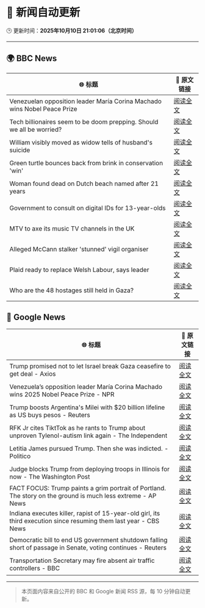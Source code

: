 # 🧠 新闻自动更新

🕒 更新时间：**2025年10月10日 21:01:06（北京时间）**

---

## 🌍 BBC News

| 🌐 标题 | 🔗 原文链接 |
|--------|-------------|
| Venezuelan opposition leader María Corina Machado wins Nobel Peace Prize | [阅读全文](https://www.bbc.com/news/articles/c70821201ego?at_medium=RSS&at_campaign=rss) |
| Tech billionaires seem to be doom prepping. Should we all be worried? | [阅读全文](https://www.bbc.com/news/articles/cly17834524o?at_medium=RSS&at_campaign=rss) |
| William visibly moved as widow tells of husband's suicide | [阅读全文](https://www.bbc.com/news/articles/c2ej877g7w1o?at_medium=RSS&at_campaign=rss) |
| Green turtle bounces back from brink in conservation 'win' | [阅读全文](https://www.bbc.com/news/articles/cg426qqqqnro?at_medium=RSS&at_campaign=rss) |
| Woman found dead on Dutch beach named after 21 years | [阅读全文](https://www.bbc.com/news/articles/cpq5r9epd4qo?at_medium=RSS&at_campaign=rss) |
| Government to consult on digital IDs for 13-year-olds | [阅读全文](https://www.bbc.com/news/articles/czjvrgd48evo?at_medium=RSS&at_campaign=rss) |
| MTV to axe its music TV channels in the UK | [阅读全文](https://www.bbc.com/news/articles/cdr612yz8p0o?at_medium=RSS&at_campaign=rss) |
| Alleged McCann stalker 'stunned' vigil organiser | [阅读全文](https://www.bbc.com/news/articles/c4gknrxdpy3o?at_medium=RSS&at_campaign=rss) |
| Plaid ready to replace Welsh Labour, says leader | [阅读全文](https://www.bbc.com/news/articles/cewnv2xprzko?at_medium=RSS&at_campaign=rss) |
| Who are the 48 hostages still held in Gaza? | [阅读全文](https://www.bbc.com/news/articles/cpvl9k4mw8no?at_medium=RSS&at_campaign=rss) |

## 📰 Google News

| 🌐 标题 | 🔗 原文链接 |
|--------|-------------|
| Trump promised not to let Israel break Gaza ceasefire to get deal - Axios | [阅读全文](https://news.google.com/rss/articles/CBMif0FVX3lxTE9qZ196bkhqYjdhbkpPeU93WVpOOG0xeHNQeGQyVWlidk83WUxRRndKNGZObWk2YTdVTFBnV3pfbDBNWEliNWQwOFpmUEdRcFZYUnV3RllGdVZBUDRaNmFRTkozcFNMTmVPY19sQU05WE45YVRYbjNCVjZMNVlPSVE?oc=5) |
| Venezuela’s opposition leader María Corina Machado wins 2025 Nobel Peace Prize - NPR | [阅读全文](https://news.google.com/rss/articles/CBMitwFBVV95cUxQbDUtSVRrcDlIUVlMWkdZTi11a2lpSVFBb1puTlk3QVQwRzhYUjVoQUNpekpYRWoyeXcyeXpMSF8tLWRSaVhYZTRYNTlsbFdJVWpLRWZLUkszT2ZRLXV6UWpfWndvM2ZpdWV3eERiUUxlVG43cXRBY0hfREp4akVEYlJrbzA3OXNIVThWYTZqdE5kV0kydmh2ZzVFNTY4b2psT1lBaEpreEQzMGJyc3JuM3A1OXRRVWM?oc=5) |
| Trump boosts Argentina's Milei with $20 billion lifeline as US buys pesos - Reuters | [阅读全文](https://news.google.com/rss/articles/CBMixwFBVV95cUxOaGVub3otX2FOdFVqeWU0ZU5nUmxXUHdHOEJabU1MQUZZMXZXUWE0dFY0WThIdXNORTd2dUhQazh1QWFrXzdaVkEwSkF4ZXYxZm44cVZPSk5helhjWldOdnY2OURyckMtRXI4WnZhQUllMF9iNlR6Ymw2ODV3bENlY3dLb3JXR1NRYUdMQ1U3UlFhZXFDMnNEOVhtb1JJQk9JMVdyTnZYdlNYV05RTjFFbzdWVHFKZ2FsbWdYWVRIRjd4RndDd3B3?oc=5) |
| RFK Jr cites TiktTok as he rants to Trump about unproven Tylenol-autism link again - The Independent | [阅读全文](https://news.google.com/rss/articles/CBMirAFBVV95cUxOck5PZFpkSmgtWUJFWVpjRHFDeFRrcWxFR1RLVEpKOUJ6UWFaV1U2X0t5c01tcFBQSm54eXlCVVJUY243Y2ZjX3RZTFdpWG9IRy1TRWFhVHdfc0NjaFdJTXJCWmJuTG1yM2ZuTzE1aE1DRU9ad2pZRjVHMkYzZE04MUY0dmhuS3VTSG54aDRzNlBjeFBDOHJHTDFKVlMyeU15TFNDM0dnZ203amw3?oc=5) |
| Letitia James pursued Trump. Then she was indicted. - Politico | [阅读全文](https://news.google.com/rss/articles/CBMijgFBVV95cUxQb2xfeVJlSm03cVludzNlVUgwQ1g4UjFVRFdqY2lFS2pCaGlzbjNoWXVFRVRkb2RwcW1nNllJMDhJRGVjc3NTalNLeDFwSk4yNk1iZ0d3eWNGaE9EZW1CNzI2TFd5emNOdEJKWVMtcUNaZnhlWHMzNnlOR2lFZGdtU3k1V0YtbHRCdFZGQnp3?oc=5) |
| Judge blocks Trump from deploying troops in Illinois for now - The Washington Post | [阅读全文](https://news.google.com/rss/articles/CBMinAFBVV95cUxNbGpBRE4xNmtIamRTZUo3dnk5QS1MaHhmRHV5ZXE0QlBDVjU1WHY2Y2JUYlJ2bUtWN3I4LUNyRElSQzZOeENOMGlUa01iSTZJcGxNRjNFVzJtWjY1TC1sQWFyZExYVFo0TWxzaWR4d1BaTFBGck1oOFVpdHdFYUFGSkQyZGdUeDY5dTdlSld0Y3VtRkE5YTZZUGNzeDI?oc=5) |
| FACT FOCUS: Trump paints a grim portrait of Portland. The story on the ground is much less extreme - AP News | [阅读全文](https://news.google.com/rss/articles/CBMirAFBVV95cUxOSTBlaWMyeUN5dk8wUHZsWHV2OVhvZmpMTUVEVzFPbHB5V1laYUN3U01udEpHM1pmOVZaZWN4ekZmYThfcWpjUHRsdl9mQllSbGNtTzhWTDZIZnptckUyNlFDOHNveWpjM3ZycUtaODI3a01fZHEyVm15TGRBdEw4djRmVXVmWmZWOWlYRGNmaEJZajEzYkcwUG1SWkx3NTVkaGVtc1VvMjl3dXZv?oc=5) |
| Indiana executes killer, rapist of 15-year-old girl, its third execution since resuming them last year - CBS News | [阅读全文](https://news.google.com/rss/articles/CBMijwFBVV95cUxQTF9JZ1d4THRDWllxX2ZEWDNrZ2R4a3cxTXFnQ0RMTlRCMHhabDRNaW1lWlJtZVV2MUpndGRudl9FbmFocHdZdlhMZDBsWDhZUnp3RUoxU19WU2g0b1BZbllnOXpMVVhaaThQSzNJX2szWVFFRU9vRXFRQkF4Ymp3MnZfd1FKMF9UUVVhRnhUTdIBlAFBVV95cUxOb2p3UURlM0JEYUdHMExscEJvcGNrRGU3YW5lNFhoTW5ORXo2MVVlUkdhZXB5OF9vT0ZsV2NDZ1NYLThGSEI5WUtWRVc4WlZtdTNJMURseXVVemhSQ1dFT1M0Q0hUYmNWbk90dzFJZWlUWnZHUndrT1gwOUNvdE83SklOeURlNUlIeXlXVU9aYVVXajNP?oc=5) |
| Democratic bill to end US government shutdown falling short of passage in Senate, voting continues - Reuters | [阅读全文](https://news.google.com/rss/articles/CBMiwAFBVV95cUxOaFZJM1M4VDJKTzFlVjRIYkdoN1FGQzFpMFlmNHZfNFVKbUtpMjBERVpmZ01FQ2FueVZPQ2dwUVgtMjkwcDYxRkk1VlQzUEh3aXU5amVXalBKUlI4TUhLU1phMkhkdVZ3MDI0ME9TaWlncnJQQzh4dmZiZ2lJeTdXRzZJcG1Fa0NPemJQdU5HcnZySURSMDc0dVcwcEpvd1VuQXdCdURjUDJUbkVESVdHQXpzaHd3OFI4RWVIak9IUng?oc=5) |
| Transportation Secretary may fire absent air traffic controllers - BBC | [阅读全文](https://news.google.com/rss/articles/CBMiWkFVX3lxTE85dUJOcWpHNVk2OTNjQVFPNExHX1gwN3RYT1IwYnJpdU5lVEZ5TnN1d0lscVZPTG05Z2gzX0wzZEdqNUFCaVRjeWFYUm1ELWVGZ19wbko2N092d9IBX0FVX3lxTFBobGFUTjF6TXl4a213RHN2bFhjdmlHazE4VVVQLVEwRVh0V0FuZkZsSXk0Q2dCWUlnOUg0WTRvLXhraWtMUnVUM3hjd2wwRkgzNWx6OGpiLUwtX3BKN0sw?oc=5) |

---
> 本页面内容来自公开的 BBC 和 Google 新闻 RSS 源，每 10 分钟自动更新。